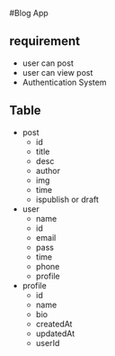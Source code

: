#Blog App
## requirement
- user can post
- user can view post
- Authentication System

## Table 
- post
    - id
    - title
    - desc
    - author
    - img
    - time
    - ispublish or draft
- user
    - name
    - id
    - email
    - pass
    - time 
    - phone
    - profile
- profile
    - id
    - name 
    - bio
    - createdAt
    - updatedAt
    - userId
